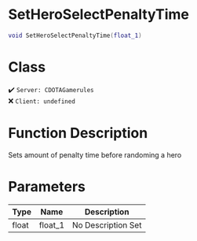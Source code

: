 # SetHeroSelectPenaltyTime
```lua
void SetHeroSelectPenaltyTime(float_1)
```
# Class
✔️ `Server: CDOTAGamerules`  
❌ `Client: undefined`  

# Function Description
Sets amount of penalty time before randoming a hero
# Parameters
Type|Name|Description
--|--|--
float|float_1|No Description Set
